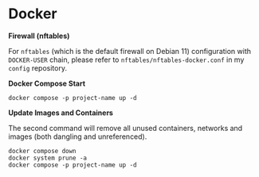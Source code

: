 # Docker

**Firewall (nftables)**

For `nftables` (which is the default firewall on Debian 11) configuration with `DOCKER-USER` chain, please refer to `nftables/nftables-docker.conf` in my `config` repository.

**Docker Compose Start**

```
docker compose -p project-name up -d
```


**Update Images and Containers**

The second command will remove all unused containers, networks and images (both dangling and unreferenced).

```
docker compose down
docker system prune -a
docker compose -p project-name up -d
```
